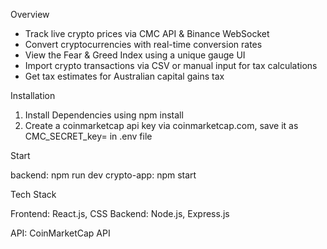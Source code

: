 Overview

- Track live crypto prices via CMC API & Binance WebSocket
- Convert cryptocurrencies with real-time conversion rates
- View the Fear & Greed Index using a unique gauge UI
- Import crypto transactions via CSV or manual input for tax calculations
- Get tax estimates for Australian capital gains tax


Installation

1. Install Dependencies using npm install
2. Create a coinmarketcap api key via coinmarketcap.com, save it as CMC_SECRET_key= in .env file

Start

backend: npm run dev
crypto-app: npm start

Tech Stack

Frontend: React.js, CSS
Backend: Node.js, Express.js

API: CoinMarketCap API



